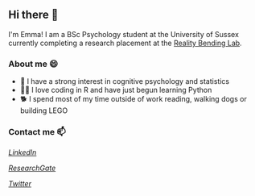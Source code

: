 ## Hi there 👋
I'm Emma! I am a BSc Psychology student at the University of Sussex currently completing a research placement at the [Reality Bending Lab](https://github.com/RealityBending).

### About me 😄
- :brain: I have a strong interest in cognitive psychology and statistics
- :woman_technologist: I love coding in R and have just begun learning Python
- :dog2: I spend most of my time outside of work reading, walking dogs or building LEGO 

### Contact me 📫
[*LinkedIn*](https://www.linkedin.com/in/emma-benn/)

[*ResearchGate*](https://www.researchgate.net/profile/Emma-Benn-2)

[*Twitter*](https://x.com/EmmaLBenn)

<!--
**EmmaLBenn/EmmaLBenn** is a ✨ _special_ ✨ repository because its `README.md` (this file) appears on your GitHub profile.

Here are some ideas to get you started:

- 🔭 I’m currently working on ...
- 🌱 I’m currently learning ...
- 👯 I’m looking to collaborate on ...
- 🤔 I’m looking for help with ...
- 💬 Ask me about ...
- 📫 How to reach me: ...
- 😄 Pronouns: ...
- ⚡ Fun fact: ...
-->
